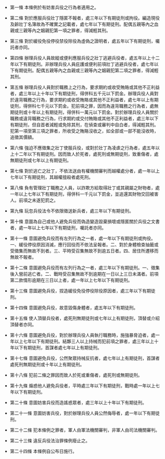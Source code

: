 * 第一條 本條例於有妨害兵役之行為者適用之。

* 第二條 對於應服兵役壯丁隱匿不報者，處三年以下有期徒刑或拘役。編造現役及齡壯丁名簿故為不確實之記載者，處七年以下有期徒刑。配偶五親等內之血親或三親等內之姻親犯第一項之罪者，得減輕其刑。

* 第三條 對於緩役免役停役禁役除役為虛偽之證明者，處五年以下有期徒刑，囑託者亦同。

* 第四條 辦理兵役人員故縱或便利應服兵役之壯丁逃避兵役者，處五年以上十二年以下有期徒刑。非辦理兵役人員庇護或便利前項壯丁逃避兵役者，處七年以下有期徒刑。配偶五親等內之血親或三親等內之姻親犯第二項之罪者，得減輕其刑。

* 第五條 辦理兵役人員對於職務上之行為，要求期約或收受賄賂或其他不正利益者，處三年以上十年以下有期徒刑，得併科五千元以下罰金。辦理兵役人員對於違背職務之行為，要求期約或收受賄賂或其他不正利益者，處七年以上有期徒刑，得併科七千元以下罰金。犯前項之罪，因而為違背職務之行為者，處無期徒刑或十年以上有期徒刑，得併科一萬元以下罰金。對於辦理兵役人員關於職務或違背職務之行為，行求期約或交付賄賂或其他不正利益者，處三年以下有期徒刑，但自首者減輕或免除其刑，在偵查或審判中自白者，得減輕其刑。犯第一項至第三項之罪者，所收受之賄賂沒收之，如全部或一部不能沒收時，追徵其價額。

* 第六條 強迫不應徵集之壯丁使服兵役，或對於壯丁為凌虐之行為者，處五年以上十二年以下有期徒刑。因而致人於死者，處死刑或無期徒刑，致重傷者，處無期徒刑或七年以上有期徒刑。

* 第七條 對於逃亡之壯丁，不依法送由有權機關審判而越權處分者，處一年以上七年以下有期徒刑，其越權擅殺者處死刑。

* 第八條 負有管理壯丁職務之人員，以詐欺方給取得壯丁或其親屬之財物者，處一年以上七年以下有期徒刑，得併科一千元以下罰金，並追還其財物交回被害人。前項之未遂犯罰之。

* 第九條 玩忽兵役法令不依限徵送新兵者，處三年以下有期徒刑。

* 第十條 意圖為自己或他人避免兵役而偽造變造毀棄損壞或隱匿關於兵役之文書者，處一年以上七年以下有期徒刑，囑託者亦同。

* 第十一條 意圖避免兵役而有左列行為之一者，處一年以下有期徒刑或拘役。一、緩役停役原因消滅，應行回役而不依法呈報者。二、對於身體檢查抽籤或受徵集而無故不到者。三、平時受召集無故不到逾五日者。四、居住所遷移而無故不報者。

* 第十二條 意圖避免兵役而有左列行為之一者，處三年以下有期徒刑。一、徵集後入營前逃亡者。二、戰時受召集無故不到逾期在一日以上三日未滿者。前項第二款情形逾期在三日以上者，處一年以上七年以下有期徒刑。

* 第十三條 意圖避免兵役，捏造緩役免役停役除役原因者，處三年以下有期徒刑。

* 第十四條 意圖避免兵役，故意毀傷身體者，處五年以下有期徒刑。

* 第十五條 使人頂替兵役者，處死刑無期徒刑或七年以上有期徒刑，頂替或介紹頂替者亦同。

* 第十六條 意圖避免兵役，對於辦理兵役人員執行職務時，施強暴脅迫者，處一年以上七年以下有期徒刑。結夥三人以上持械而犯前項之罪者，處三年以上十年以下有期徒刑，首謀者處七年以上有期徒刑。

* 第十七條 意圖避免兵役，公然聚眾持械反抗者，處七年以上有期徒刑，首謀者處死刑無期徒刑或十年以上有期徒刑。

* 第十八條 犯前二條之罪因而致人於死或重傷者，處死刑或無期徒刑。

* 第十九條 煽惑他人避免兵役者，平時處三年以下有期徒刑，戰時處一年以上七年以下有期徒刑。

* 第二十條 意圖妨害兵役而造謠惑眾者，處三年以上十年以下有期徒刑。

* 第二十一條 意圖妨害兵役，對於辦理兵役人員公然侮辱者，處一年以下有期徒刑。

* 第二十二條 犯本條例之罪者，軍人由軍法機關審判，非軍人由司法機關審判。

* 第二十三條 違反兵役法治罪條例廢止之。

* 第二十四條 本條例自公布日施行。

